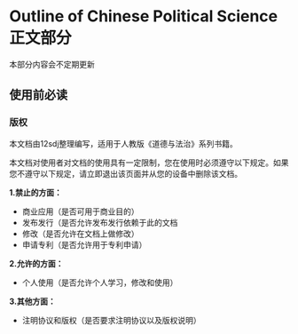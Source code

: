 # Outline of Chinese Political Science 正文部分
本部分内容会不定期更新
## 使用前必读
### 版权
本文档由12sdj整理编写，适用于人教版《道德与法治》系列书籍。  

本文档对使用者对文档的使用具有一定限制，您在使用时必须遵守以下规定。如果您不遵守以下规定，请立即退出该页面并从您的设备中删除该文档。  

**1.禁止的方面：**    
* 商业应用（是否可用于商业目的）  
* 发布发行（是否允许发布发行依赖于此的文档  
* 修改（是否允许在文档上做修改）  
* 申请专利（是否允许用于专利申请）  
  
**2.允许的方面：**  
* 个人使用（是否允许个人学习，修改和使用）    

**3.其他方面：**    
* 注明协议和版权（是否要求注明协议以及版权说明）  




 
